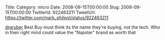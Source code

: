 Title: 
Category: micro
Date: 2008-09-15T00:00:00
Slug: 2008-09-15T00:00:00
TwitterId: 922463211
TweetUrl: https://twitter.com/mark_philpot/status/922463211

[@gruber](https://twitter.com/gruber) Best Buy must think its the name they're buying, not the tech. Who in their right mind could value the "Napster" brand as worth that